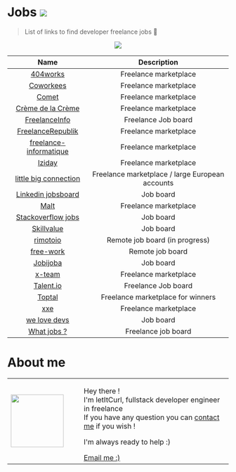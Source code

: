 # Jobs [![](https://img.shields.io/badge/autor-letItCurl-red.svg)](https://www.linkedin.com/in/roland-lopez-developer/?locale=en_US)
>List of links to find developer freelance jobs 🚀

<p align="center" >
  <img src="https://res.cloudinary.com/duydvdaxd/image/upload/v1588011053/Vue-Sprint/FreelanceWork_lz8a8s.png">
</p>

| Name | Description |
| :---: | :---: |   
| <a href="https://www.404works.com">404works</a> | Freelance marketplace |
| <a href="https://www.coworkees.com/">Coworkees</a> | Freelance marketplace |
| <a href="https://www.comet.co">Comet</a> | Freelance marketplace |
| <a href="https://cremedelacreme.io/fr">Crème de la Crème</a> | Freelance marketplace |
| <a href="https://www.freelance-info.fr">FreelanceInfo</a> | Freelance Job board |
| <a href="https://www.freelancerepublik.com/">FreelanceRepublik</a> | Freelance marketplace |
| <a href="https://freelance-informatique.fr">freelance-informatique</a> | Freelance marketplace |
| <a href="https://iziday.com">Iziday</a> | Freelance marketplace |
| <a href="https://www.littlebigconnection.com">little big connection</a> | Freelance marketplace / large European accounts |
| <a href="https://www.linkedin.com/jobs/search/">Linkedin jobsboard</a> | Job board |
| <a href="https://www.malt.fr/">Malt</a> | Freelance marketplace |
| <a href="https://stackoverflow.com/jobs">Stackoverflow jobs</a> | Job board |
| <a href="https://www.skillvalue.com">Skillvalue</a> | Job board |
| <a href="https://rimotoio.roleup.com/">rimotoio</a> | Remote job board (in progress) |
| <a href="https://www.free-work.com/">free-work</a> | Remote job board |
| <a href="https://www.jobijoba.com">Jobijoba</a> | Job board |
| <a href="https://x-team.com/">x-team</a> | Freelance marketplace |
| <a href="https://www.talent.io">Talent.io</a> | Freelance Job board |
| <a href="https://www.toptal.com/">Toptal</a> | Freelance marketplace for winners |
| <a href="https://www.xxe.fr">xxe</a> | Freelance marketplace |
| <a href="https://welovedevs.com/">we love devs</a> | Job board |
| <a href="https://whatjobs.com">What jobs ?</a> | Freelance job board |


# About me

<table style="border: none;">
  <tr>
    <td>
      <div style="width: 120px;">
        <img style="width: 120px;" src="https://res.cloudinary.com/duydvdaxd/image/upload/w_120,c_fill,ar_1:1,g_auto/v1587723517/Rodeooo_khmmmu.jpg"/>
    </div>
    </td>
    <td>
      <div style="margin-left: 30px;">
        <p>Hey there !</br>
        I'm letItCurl, fullstack developer engineer in freelance</br>
        If you have any question you can <a href="https://www.linkedin.com/in/roland-lopez-developer/?locale=en_US">contact me</a> if you wish !</p>
        <p>I'm always ready to help :) </p>
        <a href="mailto:rolandlopez.developer@gmail.com?subject=hEy!_4re_y0ù_ava1l4ble???">Email me :)</a>
    </div>
    </td>
  </tr>
</table>


